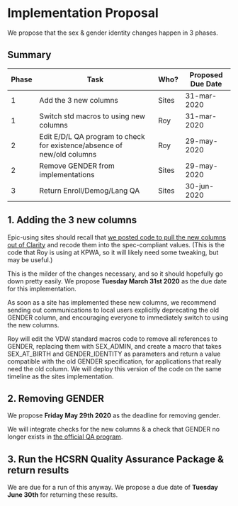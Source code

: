 # Implementation Proposal

We propose that the sex & gender identity changes happen in 3 phases.

## Summary
|Phase|Task|Who?|Proposed Due Date|
|-----|----|----|-----------------|
|1|Add the 3 new columns|Sites|31-mar-2020|
|1|Switch std macros to using new columns|Roy|31-mar-2020|
|2|Edit E/D/L QA program to check for existence/absence of new/old columns|Roy|29-may-2020|
|2|Remove GENDER from implementations|Sites|29-may-2020|
|3|Return Enroll/Demog/Lang QA|Sites|30-jun-2020|

## 1. Adding the 3 new columns

Epic-using sites should recall that [we posted code to pull the new columns out of Clarity](https://www.hcsrn.org/share/page/site/VDW/document-details?nodeRef=workspace://SpacesStore/8dd70be6-ec56-4c0e-8e9c-96c11a9dddbe) and recode them into the spec-compliant values.  (This is the code that Roy is using at KPWA, so it will likely need some tweaking, but may be useful.)

This is the milder of the changes necessary, and so it should hopefully go down pretty easily.  We propose **Tuesday March 31st 2020** as the due date for this implementation.

As soon as a site has implemented these new columns, we recommend sending out communications to local users explicitly deprecating the old GENDER column, and encouraging everyone to immediately switch to using the new columns.

Roy will edit the VDW standard macros code to remove all references to GENDER, replacing them with SEX_ADMIN, and create a macro that takes SEX_AT_BIRTH and GENDER_IDENTITY as parameters and return a value compatible with the old GENDER specification, for applications that really need the old column.  We will deploy this version of the code on the same timeline as the sites implementation.

## 2. Removing GENDER

We propose **Friday May 29th 2020** as the deadline for removing gender.

We will integrate checks for the new columns & a check that GENDER no longer exists in [the official QA program](https://www.hcsrn.org/share/page/site/VDW/document-details?nodeRef=workspace://SpacesStore/13dc5a14-4caa-4058-ade6-305c40238afa).

## 3. Run the HCSRN Quality Assurance Package & return results
We are due for a run of this anyway. We propose a due date of **Tuesday June 30th** for returning these results.